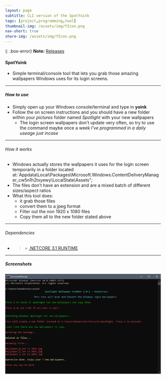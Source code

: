 ```yaml
---
layout: page
subtitle: CLI version of the SpotYoink
tags: [project,programming,tool]
thumbnail-img: /assets/img/YIcon.png
nav-short: true
share-img: /assets/img/YIcon.png
---
```

{: .box-error}
**Note:** [Releases](https://hoodstrats.github.io/SpotYoinkCLIReleases)

#### SpotYoink

- Simple terminal/console tool that lets you grab those amazing wallpapers Windows uses for its login screens.
  
---

##### How to use
- Simply open up your Windows console/terminal and type in **yoink**
- Follow the on screen instructions and you should have a new folder within your *pictures* folder named *Spotlight* with your new wallpapers
	- The login screen wallpapers don't update very often, so try to use the command maybe once a week *I've programmed in a daily useage just incase*

---

###### How it works

- Windows actually stores the wallpapers it uses for the login screen temporarily in a folder located at:`Appdata\Local\Packages\Microsoft.Windows.ContentDeliveryManager_cw5n1h2txyewy\LocalState\Assets";
- The files don't have an extension and are a mixed batch of different sizes/aspect ratios
- What this tool does:
	-  it grab those files
	-  convert them to a jpeg format
	-  Filter out the non 1920 x 1080 files
	-  Copy them all to the new folder stated above

---

###### Dependencies 

- >= [.NETCORE 3.1 RUNTIME](https://download.visualstudio.microsoft.com/download/pr/4e95705e-1bb6-4764-b899-1b97eb70ea1d/dd311e073bd3e25b2efe2dcf02727e81/dotnet-runtime-3.1.22-win-x64.exe) 

---

##### Screenshots

![Screenshot](/assets/img/spotyoinkcli/screenshot.png)